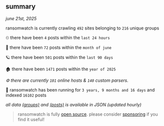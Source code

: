 
## summary
_june 21st, 2025_

ransomwatch is currently crawling `492` sites belonging to `216` unique groups

⏲ there have been `4` posts within the `last 24 hours`

🦈 there have been `72` posts within the `month of june`

🪐 there have been `501` posts within the `last 90 days`

🏚 there have been `1471` posts within the `year of 2025`

_⚙️ there are currently `101` online hosts & `140` custom parsers._

🦕 ransomwatch has been running for `3 years, 9 months and 16 days` and indexed `16102` posts

_all data  [(groups)](http://ransomwhat.telemetry.ltd/groups) and [(posts)](http://ransomwhat.telemetry.ltd/posts) is available in JSON (updated hourly)_

> ransomwatch is fully [open source](https://github.com/joshhighet/ransomwatch#ransomwatch--). please consider [sponsoring](https://github.com/sponsors/joshhighet) if you find it useful!
